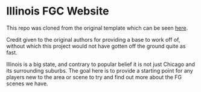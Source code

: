 # Illinois FGC Website

This repo was cloned from the original template which can be seen [here](https://github.com/OhioFGC/OhioFGC.github.io).

Credit given to the original authors for providing a base to work off of, without which this project would not have gotten off the ground quite as fast.

Illinois is a big state, and contrary to popular belief it is not just Chicago and its surrounding suburbs. The goal here is to provide a starting point for any players new to the area or scene to try and find out more about the FG scenes we have.